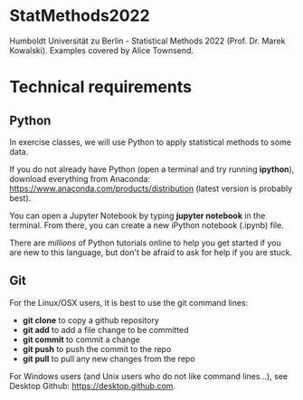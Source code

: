 # StatMethods2022
Humboldt Universität zu Berlin - Statistical Methods 2022 (Prof. Dr. Marek Kowalski). Examples covered by Alice Townsend.

# Technical requirements

## Python

In exercise classes, we will use Python to apply statistical methods to some data.

If you do not already have Python (open a terminal and try running **ipython**), download everything from Anaconda: https://www.anaconda.com/products/distribution (latest version is probably best).

You can open a Jupyter Notebook by typing **jupyter notebook** in the terminal. From there, you can create a new iPython notebook (.ipynb) file.

There are *millions* of Python tutorials online to help you get started if you are new to this language, but don't be afraid to ask for help if you are stuck.

## Git

For the Linux/OSX users, it is best to use the git command lines:
- **git clone** to copy a github repository
- **git add** to add a file change to be committed
- **git commit** to commit a change
- **git push** to push the commit to the repo
- **git pull** to pull any new changes from the repo

For Windows users (and Unix users who do not like command lines...), see Desktop Github: https://desktop.github.com.
